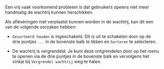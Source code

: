Een vrij vaak voorkomend probleem is dat gebruikers opeens niet meer handmatig de wachtrij kunnen herschikken.

Als afleveringen niet verplaatst kunnen worden in de wachtrij, kan dit een van de volgende oorzaken hebben:

- `Gesorteerd houden` is ingeschakeld. Dit is uit te schakelen door op de drie puntjes `...` in de bovenste balk te tikken en `Sorteren` te selecteren.

- De wachtrij is vergrendeld. Je kunt deze ontgrendelen door op het menu te openen via de drie puntjes in de bovenste balk en vervolgens het vinkje bij `Vergrendel wachtrij` weg te halen.
